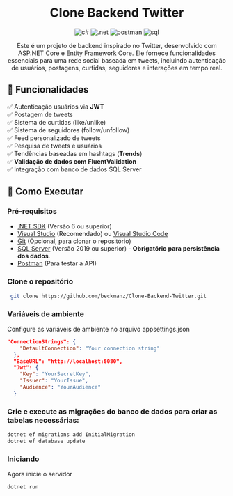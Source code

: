 <h1 align="center" style="font-weight: bold;"> Clone Backend Twitter</h1>
<div align="center">

![c#](https://img.shields.io/badge/C%23-239120?style=for-the-badge&logo=csharp&logoColor=white)
![.net](https://img.shields.io/badge/.NET-512BD4?style=for-the-badge&logo=dotnet&logoColor=white)
![postman](https://img.shields.io/badge/Postman-FF6C37?style=for-the-badge&logo=Postman&logoColor=white)
![sql](https://img.shields.io/badge/Microsoft%20SQL%20Server-CC2927?style=for-the-badge&logo=microsoft%20sql%20server&logoColor=white)

</div>
<p align="center">Este é um projeto de backend inspirado no Twitter, 
desenvolvido com ASP.NET Core e Entity Framework Core. 
Ele fornece funcionalidades essenciais para uma rede social baseada em tweets, 
incluindo autenticação de usuários, postagens, curtidas, seguidores 
e interações em tempo real.</p>

## 📌 Funcionalidades
✅ Autenticação usuários via **JWT**  
✅ Postagem de tweets  
✅ Sistema de curtidas (like/unlike)    
✅ Sistema de seguidores (follow/unfollow)    
✅ Feed personalizado de tweets  
✅ Pesquisa de tweets e usuários  
✅ Tendências baseadas em hashtags (**Trends**)  
✅ **Validação de dados com FluentValidation**  
✅ Integração com banco de dados SQL Server

## 🚀 Como Executar

<h3>Pré-requisitos</h3>

- [.NET SDK](https://dotnet.microsoft.com/download) (Versão 6 ou superior)
- [Visual Studio](https://visualstudio.microsoft.com/) (Recomendado) ou [Visual Studio Code](https://code.visualstudio.com/)
- [Git](https://git-scm.com/) (Opcional, para clonar o repositório)
- [SQL Server](https://www.microsoft.com/en-us/sql-server/sql-server-downloads) (Versão 2019 ou superior) - **Obrigatório para persistência dos dados**.
- [Postman](https://www.postman.com/downloads/) (Para testar a API)


<h3>Clone o repositório</h3>

   ```sh
    git clone https://github.com/beckmanz/Clone-Backend-Twitter.git
   ```
<h3>Variáveis de ambiente</h3>

Configure as variáveis de ambiente no arquivo appsettings.json

```json
"ConnectionStrings": {
    "DefaultConnection": "Your connection string"
  },
  "BaseURL": "http://localhost:8080",
  "Jwt": {
    "Key": "YourSecretKey",
    "Issuer": "YourIssue",
    "Audience": "YourAudience"
  }
```
  
<h3>Crie e execute as migrações do banco de dados para criar as tabelas necessárias:</h3>

   ```sh
   dotnet ef migrations add InitialMigration
   dotnet ef database update
   ```
<h3>Iniciando</h3>
Agora inicie o servidor

   ```sh
   dotnet run
   ```


